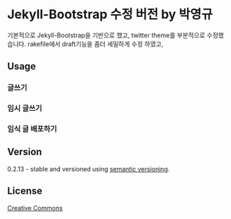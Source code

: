 # Jekyll-Bootstrap 수정 버전 by 박영규

기본적으로 Jekyll-Bootstrap을 기반으로 했고, twitter theme를 부분적으로 수정했습니다.
rakefile에서 draft기능을 좀더 세밀하게 수정 하였고, 

## Usage

### 글쓰기


### 임시 글쓰기

### 임식 글 배포하기



## Version

0.2.13 - stable and versioned using [semantic versioning](http://semver.org/).


## License

[Creative Commons](http://creativecommons.org/licenses/by-nc-sa/3.0/)
